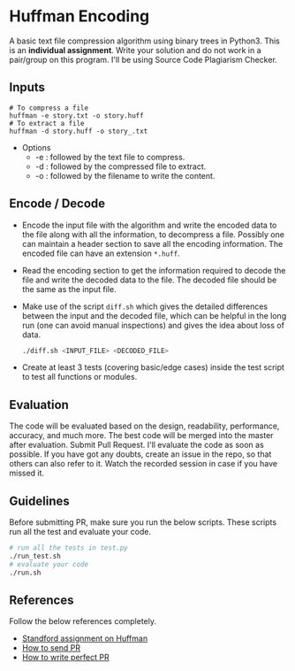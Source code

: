 # Huffman Encoding

A basic text file compression algorithm using binary trees in Python3. This is an **individual assignment**. Write your solution and do not work in a pair/group on this program. I'll be using Source Code Plagiarism Checker.

## Inputs
```
# To compress a file
huffman -e story.txt -o story.huff
# To extract a file
huffman -d story.huff -o story_.txt
```

* Options
  * -e :  followed by the text file to compress.
  * -d :  followed by the compressed file to extract.
  * -o :  followed by the filename to write the content.

## Encode / Decode

* Encode the input file with the algorithm and write the encoded data to the file along with all the information, to decompress a file. Possibly one can maintain a header section to save all the encoding information. The encoded file can have an extension `*.huff`.

* Read the encoding section to get the information required to decode the file and write the decoded data to the file. The decoded file should be the same as the input file.

* Make use of the script `diff.sh` which gives the detailed differences between the input and the decoded file, which can be helpful in the long run (one can avoid manual inspections) and gives the idea about loss of data.

  ```bash
  ./diff.sh <INPUT_FILE> <DECODED_FILE>
  ```

* Create at least 3 tests (covering basic/edge cases) inside the test script to test all functions or modules.

## Evaluation

The code will be evaluated based on the design, readability, performance, accuracy, and much more. The best code will be merged into the master after evaluation. Submit Pull Request. I'll evaluate the code as soon as possible. If you have got any doubts, create an issue in the repo, so that others can also refer to it. Watch the recorded session in case if you have missed it.

## Guidelines

Before submitting PR, make sure you run the below scripts. These scripts run all the test and evaluate your code.

```bash
# run all the tests in test.py
./run_test.sh
# evaluate your code
./run.sh
```

## References

Follow the below references completely.

* [Standford assignment on Huffman](https://web.stanford.edu/class/archive/cs/cs106b/cs106b.1178/assn/huffman.pdf)
* [How to send PR](https://www.freecodecamp.org/news/how-to-make-your-first-pull-request-on-github-3/)
* [How to write perfect PR](https://github.blog/2015-01-21-how-to-write-the-perfect-pull-request/)
